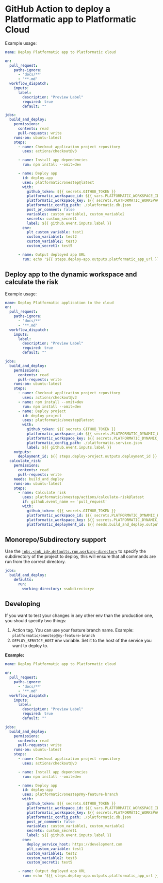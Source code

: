 # GitHub Action to deploy a Platformatic app to Platformatic Cloud

Example usage:

```yml
name: Deploy Platformatic app to Platformatic cloud

on:
  pull_request:
    paths-ignore:
      - 'docs/**'
      - '**.md'
  workflow_dispatch:
    inputs:
      label:
        description: "Preview Label"
        required: true
        default: ""

jobs:
  build_and_deploy:
    permissions:
      contents: read
      pull-requests: write
    runs-on: ubuntu-latest
    steps:
      - name: Checkout application project repository
        uses: actions/checkout@v3

      - name: Install app dependencies
        run: npm install --omit=dev

      - name: Deploy app
        id: deploy-app
        uses: platformatic/onestep@latest
        with:
          github_token: ${{ secrets.GITHUB_TOKEN }}
          platformatic_workspace_id: ${{ vars.PLATFORMATIC_WORKSPACE_ID }}
          platformatic_workspace_key: ${{ secrets.PLATFORMATIC_WORKSPACE_API_KEY }}
          platformatic_config_path: ./platformatic.db.json
          post_pr_comment: false
          variables: custom_variable1, custom_variable2
          secrets: custom_secret1
          label: ${{ github.event.inputs.label }}
        env:
          plt_custom_variable: test1
          custom_variable1: test2
          custom_variable2: test3
          custom_secret1: test5

      - name: Output deployed app URL
        run: echo '${{ steps.deploy-app.outputs.platformatic_app_url }}'
```

## Deploy app to the dynamic workspace and calculate the risk

Example usage:

```yml
name: Deploy Platformatic application to the cloud
on:
  pull_request:
    paths-ignore:
      - 'docs/**'
      - '**.md'
  workflow_dispatch:
    inputs:
      label:
        description: "Preview Label"
        required: true
        default: ""

jobs:
  build_and_deploy:
    permissions:
      contents: read
      pull-requests: write
    runs-on: ubuntu-latest
    steps:
      - name: Checkout application project repository
        uses: actions/checkout@v3
      - name: npm install --omit=dev
        run: npm install --omit=dev
      - name: Deploy project
        id: deploy-project
        uses: platformatic/onestep@latest
        with:
          github_token: ${{ secrets.GITHUB_TOKEN }}
          platformatic_workspace_id: ${{ secrets.PLATFORMATIC_DYNAMIC_WORKSPACE_ID }}
          platformatic_workspace_key: ${{ secrets.PLATFORMATIC_DYNAMIC_WORKSPACE_API_KEY }}
          platformatic_config_path: ./platformatic.service.json
          label: ${{ github.event.inputs.label }}
    outputs:
      deployment_id: ${{ steps.deploy-project.outputs.deployment_id }}
  calculate_risk:
    permissions:
      contents: read
      pull-requests: write
    needs: build_and_deploy
    runs-on: ubuntu-latest
    steps:
      - name: Calculate risk
        uses: platformatic/onestep/actions/calculate-risk@latest
        if: github.event_name == 'pull_request'
        with:
          github_token: ${{ secrets.GITHUB_TOKEN }}
          platformatic_workspace_id: ${{ secrets.PLATFORMATIC_DYNAMIC_WORKSPACE_ID }}
          platformatic_workspace_key: ${{ secrets.PLATFORMATIC_DYNAMIC_WORKSPACE_API_KEY }}
          platformatic_deployment_id: ${{ needs.build_and_deploy.outputs.deployment_id }}
```

## Monorepo/Subdirectory support

Use the [`jobs.<job_id>.defaults.run.working-directory`](https://docs.github.com/en/actions/using-workflows/workflow-syntax-for-github-actions#defaultsrun) to specify the subdirectory of the project to deploy, this will ensure that all commands are run from the correct directory.

```yml
jobs:
  build_and_deploy:
    defaults:
      run:
        working-directory: <subdirectory>
```


## Developing

If you want to test your changes in any other env than the production one, you
should specify two things:

1. Action tag. You can use your feature branch name. Example: `platformatic/onestep@my-feature-branch`
2. `DEPLOY_SERVICE_HOST` env variable. Set it to the host of the service you want to deploy to.

__Example:__

```yml
name: Deploy Platformatic app to Platformatic cloud

on:
  pull_request:
    paths-ignore:
      - 'docs/**'
      - '**.md'
  workflow_dispatch:
    inputs:
      label:
        description: "Preview Label"
        required: true
        default: ""

jobs:
  build_and_deploy:
    permissions:
      contents: read
      pull-requests: write
    runs-on: ubuntu-latest
    steps:
      - name: Checkout application project repository
        uses: actions/checkout@v3

      - name: Install app dependencies
        run: npm install --omit=dev

      - name: Deploy app
        id: deploy-app
        uses: platformatic/onestep@my-feature-branch
        with:
          github_token: ${{ secrets.GITHUB_TOKEN }}
          platformatic_workspace_id: ${{ vars.PLATFORMATIC_WORKSPACE_ID }}
          platformatic_workspace_key: ${{ secrets.PLATFORMATIC_WORKSPACE_API_KEY }}
          platformatic_config_path: ./platformatic.db.json
          post_pr_comment: false
          variables: custom_variable1, custom_variable2
          secrets: custom_secret1
          label: ${{ github.event.inputs.label }}
        env:
          deploy_service_host: https://development.com
          plt_custom_variable: test1
          custom_variable1: test2
          custom_variable2: test3
          custom_secret1: test5

      - name: Output deployed app URL
        run: echo '${{ steps.deploy-app.outputs.platformatic_app_url }}'
```
